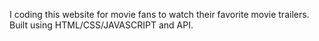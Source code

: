 I coding this website for movie fans to watch their favorite movie trailers.
Built using HTML/CSS/JAVASCRIPT and API. 

